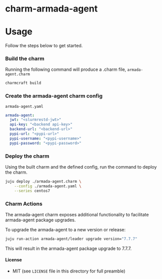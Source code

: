 # charm-armada-agent


# Usage
Follow the steps below to get started.

### Build the charm

Running the following command will produce a .charm file, `armada-agent.charm`
```bash
charmcraft build
```

### Create the armada-agent charm config

`armada-agent.yaml`

```yaml
armada-agent:
  jwt: "<slurmrestd-jwt>"
  api-key: "<backend api-key>"
  backend-url: "<backend-url>"
  pypi-url: "<pypi-url>"
  pypi-username: "<pypi-username>"
  pypi-password: "<pypi-password>"
```

### Deploy the charm
Using the built charm and the defined config, run the command to deploy the charm.
```bash
juju deploy ./armada-agent.charm \
    --config ./armada-agent.yaml \
    --series centos7
```

### Charm Actions
The armada-agent charm exposes additional functionality to facilitate armada-agent
package upgrades.

To upgrade the armada-agent to a new version or release:
```bash
juju run-action armada-agent/leader upgrade version="7.7.7"
```

This will result in the armada-agent package upgrade to 7.7.7.

#### License
* MIT (see `LICENSE` file in this directory for full preamble)
